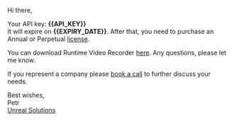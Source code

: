 Hi there,

Your API key: **{{API_KEY}}**  
It will expire on **{{EXPIRY_DATE}}**. After that, you need to purchase an Annual or Perpetual [license](https://docs.google.com/presentation/d/1lBY72FIYxVBRc-2u5wXGriyY073Rl8ce1JJI5xTaAr8/edit?usp=sharing).  

You can download Runtime Video Recorder [here](https://unrealsolutions.com/download?source=email). Any questions, please let me know.  

If you represent a company please [book a call](https://calendly.com/petr-leontev/30min) to further discuss your needs.  

Best wishes,  
Petr  
[Unreal Solutions](https://unrealsolutions.com)